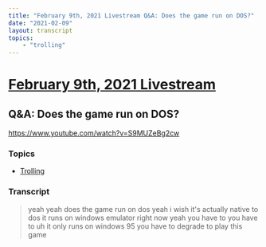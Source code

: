 ```yaml
---
title: "February 9th, 2021 Livestream Q&A: Does the game run on DOS?"
date: "2021-02-09"
layout: transcript
topics:
    - "trolling"
---
```

# [February 9th, 2021 Livestream](../2021-02-09.md)
## Q&A: Does the game run on DOS?
https://www.youtube.com/watch?v=S9MUZeBg2cw

### Topics
* [Trolling](../topics/trolling.md)

### Transcript

> yeah yeah does the game run on dos yeah i wish it's actually native to dos it runs on windows emulator right now yeah you have to you have to uh it only runs on windows 95 you have to degrade to play this game
